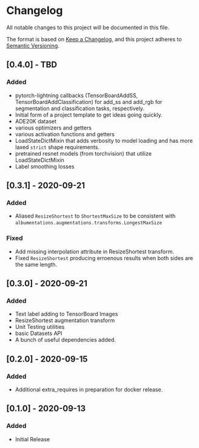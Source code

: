 # Changelog

All notable changes to this project will be documented in this file.

The format is based on [Keep a Changelog](https://keepachangelog.com/en/1.0.0/),
and this project adheres to [Semantic Versioning](https://semver.org/spec/v2.0.0.html).

## [0.4.0] - TBD
### Added
* pytorch-lightning callbacks (TensorBoardAddSS, TensorBoardAddClassification)
  for add_ss and add_rgb for segmentation and classification tasks, respectively.
* Initial form of a project template to get ideas going quickly.
* ADE20K dataset
* various optimizers and getters
* various activation functions and getters
* LoadStateDictMixin that adds verbosity to model loading and has more laxed
  `strict` shape requirements.
* pretrained resnet models (from torchvision) that utilize LoadStateDictMixin
* Label smoothing losses

## [0.3.1] - 2020-09-21
### Added
* Aliased `ResizeShortest` to `ShortestMaxSize` to be consistent with `albumentations.augmentations.transforms.LongestMaxSize`

### Fixed
* Add missing interpolation attribute in ResizeShortest transform.
* Fixed `ResizeShortest` producing erroenous results when both sides are the same length.

## [0.3.0] - 2020-09-21
### Added
+ Text label adding to TensorBoard Images
+ ResizeShortest augmentation transform
+ Unit Testing utilities
+ basic Datasets API
+ A bunch of useful dependencies added.

## [0.2.0] - 2020-09-15
### Added
* Additional extra_requires in preparation for docker release.

## [0.1.0] - 2020-09-13
### Added
* Initial Release
